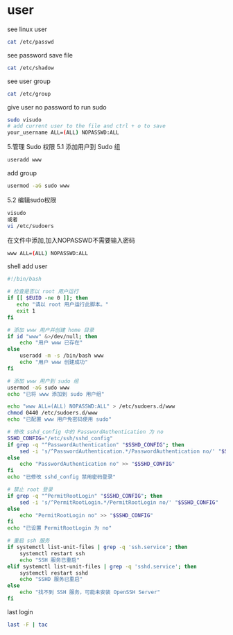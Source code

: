 # user

see linux user
```sh
cat /etc/passwd
```

see password save file

```sh
cat /etc/shadow
```

see user group 
```sh
cat /etc/group
```

give user no password to run sudo

```sh
sudo visudo
# add current user to the file and ctrl + o to save
your_username ALL=(ALL) NOPASSWD:ALL
```

5.管理 Sudo 权限
5.1 添加用户到 Sudo 组

```sh
useradd www
```

add group 

```sh
usermod -aG sudo www
```
            
5.2 编辑sudo权限
```sh
visudo
或者
vi /etc/sudoers
```
            
在文件中添加,加入NOPASSWD不需要输入密码
```sh
www ALL=(ALL) NOPASSWD:ALL
```

shell add user

```sh
#!/bin/bash

# 检查是否以 root 用户运行
if [[ $EUID -ne 0 ]]; then
   echo "请以 root 用户运行此脚本。" 
   exit 1
fi

# 添加 www 用户并创建 home 目录
if id "www" &>/dev/null; then
    echo "用户 www 已存在"
else
    useradd -m -s /bin/bash www
    echo "用户 www 创建成功"
fi

# 添加 www 用户到 sudo 组
usermod -aG sudo www
echo "已将 www 添加到 sudo 用户组"

echo "www ALL=(ALL) NOPASSWD:ALL" > /etc/sudoers.d/www
chmod 0440 /etc/sudoers.d/www
echo "已配置 www 用户免密码使用 sudo"

# 修改 sshd_config 中的 PasswordAuthentication 为 no
SSHD_CONFIG="/etc/ssh/sshd_config"
if grep -q "^PasswordAuthentication" "$SSHD_CONFIG"; then
    sed -i 's/^PasswordAuthentication.*/PasswordAuthentication no/' "$SSHD_CONFIG"
else
    echo "PasswordAuthentication no" >> "$SSHD_CONFIG"
fi
echo "已修改 sshd_config 禁用密码登录"

# 禁止 root 登录
if grep -q "^PermitRootLogin" "$SSHD_CONFIG"; then
    sed -i 's/^PermitRootLogin.*/PermitRootLogin no/' "$SSHD_CONFIG"
else
    echo "PermitRootLogin no" >> "$SSHD_CONFIG"
fi
echo "已设置 PermitRootLogin 为 no"

# 重启 ssh 服务
if systemctl list-unit-files | grep -q 'ssh.service'; then
    systemctl restart ssh
    echo "SSH 服务已重启"
elif systemctl list-unit-files | grep -q 'sshd.service'; then
    systemctl restart sshd
    echo "SSHD 服务已重启"
else
    echo "找不到 SSH 服务，可能未安装 OpenSSH Server"
fi
```

last login
```sh
last -F | tac
```